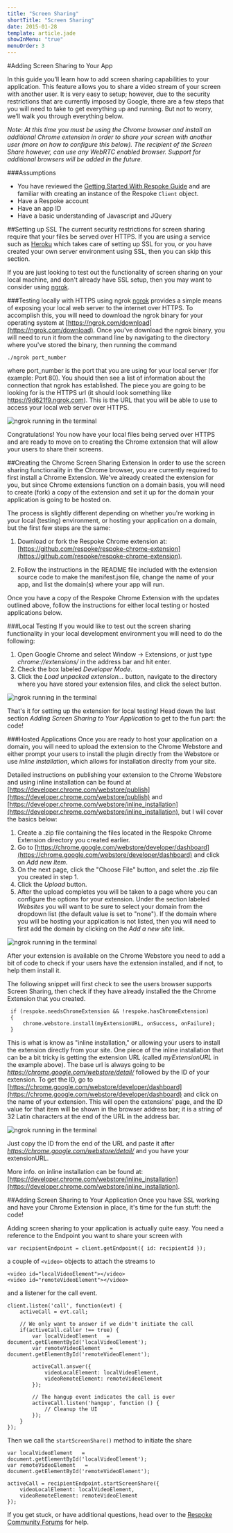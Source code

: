 ```yaml
---
title: "Screen Sharing"
shortTitle: "Screen Sharing"
date: 2015-01-28
template: article.jade
showInMenu: "true"
menuOrder: 3
---
```


#Adding Screen Sharing to Your App

In this guide you’ll learn how to add screen sharing capabilities to your application. This feature allows you to share a video stream of your screen with another user. It is very easy to setup; however, due to the security restrictions that are currently imposed by Google, there are a few steps that you will need to take to get everything up and running. But not to worry, we’ll walk you through everything below.

*Note: At this time you must be using the Chrome browser and install an additional Chrome extension in order to share your screen with another user (more on how to configure this below). The recipient of the Screen Share however, can use any WebRTC enabled browser. Support for additional browsers will be added in the future.*


###Assumptions
* You have reviewed the [Getting Started With Respoke Guide](https://docs.respoke.io/) and are familiar with creating an instance of the Respoke `Client` object.
* Have a Respoke account
* Have an app ID
* Have a basic understanding of Javascript and JQuery



##Setting up SSL
The current security restrictions for screen sharing require that your files be served over HTTPS. If you are using a service such as [Heroku](http://herokuapp.com/) which takes care of setting up SSL for you, or you have created your own server environment using SSL, then you can skip this section.

If you are just looking to test out the functionality of screen sharing on your local machine, and don't already have SSL setup, then you may want to consider using [ngrok](https://ngrok.com/).

###Testing locally with HTTPS using ngrok
[ngrok](https://ngrok.com/) provides a simple means of exposing your local web server to the internet over HTTPS. To accomplish this, you will need to download the ngrok binary for your operating system at [https://ngrok.com/download](https://ngrok.com/download). Once you've download the ngrok binary, you will need to run it from the command line by navigating to the directory where you've stored the binary, then running the command 

```
./ngrok port_number
```

where port_number is the port that you are using for your local server (for example: Port 80). You should then see a list of information about the connection that ngrok has established. The piece you are going to be looking for is the HTTPS url (it should look something like https://9d621f9.ngrok.com). This is the URL that you will be able to use to access your local web server over HTTPS.

![ngrok running in the terminal](img/ngrok-running.jpg)

Congratulations! You now have your local files being served over HTTPS and are ready to move on to creating the Chrome extension that will allow your users to share their screens.


##Creating the Chrome Screen Sharing Extension
In order to use the screen sharing functionality in the Chrome browser, you are currently required to first install a Chrome Extension. We've already created the extension for you, but since Chrome extensions function on a domain basis, you will need to create (fork) a copy of the extension and set it up for the domain your application is going to be hosted on.

The process is slightly different depending on whether you're working in your local (testing) environment, or hosting your application on a domain, but the first few steps are the same:

1. Download or fork the Respoke Chrome extension at: [https://github.com/respoke/respoke-chrome-extension](https://github.com/respoke/respoke-chrome-extension). 

2. Follow the instructions in the README file included with the extension source code to make the manifest.json file, change the name of your app, and list the domain(s) where your app will run.

Once you have a copy of the Respoke Chrome Extension with the updates outlined above, follow the instructions for either local testing or hosted applications below.


###Local Testing
If you would like to test out the screen sharing functionality in your local development environment you will need to do the following:


1. Open Google Chrome and select Window -> Extensions, or just type *chrome://extensions/* in the address bar and hit enter.
2. Check the box labeled *Developer Mode*.
3. Click the *Load unpacked extension...* button, navigate to the directory where you have stored your extension files, and click the select button.

![ngrok running in the terminal](img/chrome-extension-local.jpg)

That's it for setting up the extension for local testing! Head down the last section *Adding Screen Sharing to Your Application* to get to the fun part: the code!

###Hosted Applications
Once you are ready to host your application on a domain,  you will need to upload the extension to the Chrome Webstore and either prompt your users to install the plugin directly from the Webstore or use *inline installation*, which allows for installation direclty from your site. 

Detailed instructions on publishing your extension to the Chrome Webstore and using inline installation can be found at [https://developer.chrome.com/webstore/publish](https://developer.chrome.com/webstore/publish) and
[https://developer.chrome.com/webstore/inline_installation](https://developer.chrome.com/webstore/inline_installation), but I will cover the basics below:

1. Create a .zip file containing the files located in the Respoke Chrome Extension directory you created earlier.
2. Go to [https://chrome.google.com/webstore/developer/dashboard](https://chrome.google.com/webstore/developer/dashboard) and click on *Add new Item.*
3. On the next page, click the "Choose File" button, and selet the .zip file you created in step 1.
4. Click the *Upload* button.
5. After the upload completes you will be taken to a page where you can configure the options for your extension. Under the section labeled *Websites* you will want to be sure to select your domain from the dropdown list (the default value is set to "none"). If the domain where you will be hosting your application is not listed, then you will need to first add the domain by clicking on the *Add a new site* link.

![ngrok running in the terminal](img/chrome-extension-website.jpg)

After your extension is available on the Chrome Webstore you need to add a bit of code to check if your users have the extension installed, and if not, to help them install it.

The following snippet will first check to see 	the users browser supports Screen Sharing, then check if they have already installed the the Chrome Extension that you created.

```
 if (respoke.needsChromeExtension && !respoke.hasChromeExtension) 
 {
     chrome.webstore.install(myExtensionURL, onSuccess, onFailure);
 }
```
This is what is know as "inline installation," or allowing your users to install the extension directly from your site. One piece of the inline installation that can be a bit tricky is getting the extension URL (called *myExtensionURL* in the example above). The base url is always going to be *https://chrome.google.com/webstore/detail/* followed by the ID of your extension. To get the ID, go to [https://chrome.google.com/webstore/developer/dashboard](https://chrome.google.com/webstore/developer/dashboard) and click on the name of your extension. This will open the extensions' page, and the ID value for that item will be shown in the browser address bar; it is a string of 32 Latin characters at the end of the URL in the address bar. 

![ngrok running in the terminal](img/chrome-extension-id.jpg)

Just copy the ID from the end of the URL and paste it after *https://chrome.google.com/webstore/detail/* and you have your extensionURL. 

More info. on inline installation can be found at: [https://developer.chrome.com/webstore/inline_installation](https://developer.chrome.com/webstore/inline_installation).


##Adding Screen Sharing to Your Application
Once you have SSL working and have your Chrome Extension in place, it's time for the fun stuff: the code!

Adding screen sharing to your application is actually quite easy. You need a reference to the Endpoint you want to share your screen with

```
var recipientEndpoint = client.getEndpoint({ id: recipientId });
```



a couple of `<video>` objects to attach the streams to

```
<video id="localVideoElement"></video>
<video id="remoteVideoElement"></video>
```


and a listener for the call event.

```
client.listen('call', function(evt) {
    activeCall = evt.call;

    // We only want to answer if we didn't initiate the call
    if(activeCall.caller !== true) {
        var localVideoElement   = document.getElementById('localVideoElement');
        var remoteVideoElement   = document.getElementById('remoteVideoElement');

        activeCall.answer({
            videoLocalElement: localVideoElement,
            videoRemoteElement: remoteVideoElement
        });

        // The hangup event indicates the call is over
        activeCall.listen('hangup', function () {
            // Cleanup the UI
        });
    }
});

```

Then we call the `startScreenShare()` method to initiate the share

```
var localVideoElement   = document.getElementById('localVideoElement');
var remoteVideoElement   = document.getElementById('remoteVideoElement');

activeCall = recipientEndpoint.startScreenShare({
    videoLocalElement: localVideoElement,
    videoRemoteElement: remoteVideoElement
});
```

If you get stuck, or have additional questions, head over to the [Respoke Community Forums](http://community.respoke.io/) for help.


 